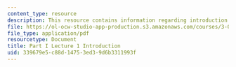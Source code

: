 ```yaml
---
content_type: resource
description: This resource contains information regarding introduction.
file: https://ol-ocw-studio-app-production.s3.amazonaws.com/courses/3-021j-introduction-to-modeling-and-simulation-spring-2012/339679e5c88d14753ed39d6b3311993f_MIT3_021JS12_P1_L1.pdf
file_type: application/pdf
resourcetype: Document
title: Part I Lecture 1 Introduction
uid: 339679e5-c88d-1475-3ed3-9d6b3311993f
---
```

